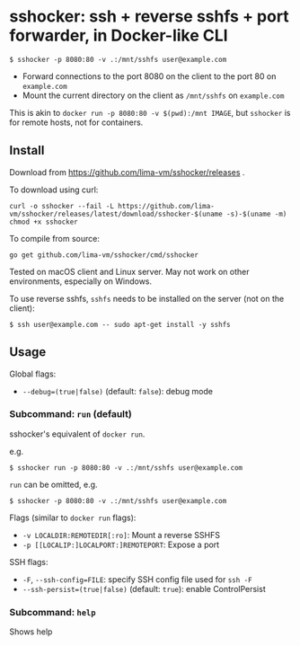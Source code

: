 # sshocker: ssh + reverse sshfs + port forwarder, in Docker-like CLI

```console
$ sshocker -p 8080:80 -v .:/mnt/sshfs user@example.com
```
* Forward connections to the port 8080 on the client to the port 80 on `example.com`
* Mount the current directory on the client as `/mnt/sshfs` on `example.com`

This is akin to `docker run -p 8080:80 -v $(pwd):/mnt IMAGE`, but `sshocker` is for remote hosts, not for containers.

## Install

Download from https://github.com/lima-vm/sshocker/releases .

To download using curl:
```
curl -o sshocker --fail -L https://github.com/lima-vm/sshocker/releases/latest/download/sshocker-$(uname -s)-$(uname -m)
chmod +x sshocker
```

To compile from source:
```console
go get github.com/lima-vm/sshocker/cmd/sshocker
```

Tested on macOS client and Linux server. May not work on other environments, especially on Windows.

To use reverse sshfs, `sshfs` needs to be installed on the server (not on the client):

```console
$ ssh user@example.com -- sudo apt-get install -y sshfs
```

## Usage
Global flags:
* `--debug=(true|false)` (default: `false`): debug mode

### Subcommand: `run` (default)
sshocker's equivalent of `docker run`.

e.g.
```console
$ sshocker run -p 8080:80 -v .:/mnt/sshfs user@example.com
```

`run` can be omitted, e.g.
```console
$ sshocker -p 8080:80 -v .:/mnt/sshfs user@example.com
```

Flags (similar to `docker run` flags):
* `-v LOCALDIR:REMOTEDIR[:ro]`: Mount a reverse SSHFS
* `-p [[LOCALIP:]LOCALPORT:]REMOTEPORT`: Expose a port

SSH flags:
* `-F`, `--ssh-config=FILE`: specify SSH config file used for `ssh -F`
* `--ssh-persist=(true|false)` (default: `true`): enable ControlPersist

### Subcommand: `help`
Shows help

